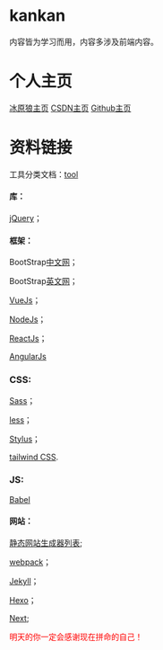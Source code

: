 
# kankan
内容皆为学习而用，内容多涉及前端内容。

# 个人主页
[冰原狼主页](https://kankan.fun/)
[CSDN主页](https://blog.csdn.net/qq_38025939/)
[Github主页](https://github.com/kankanol1)

# 资料链接
工具分类文档：[tool](http://tool.oschina.net/)

#### 库：
[jQuery](http://jquery.com/)；

#### 框架：
BootStrap[中文网](http://www.bootcss.com/)；

BootStrap[英文网](https://getbootstrap.com/)；

[VueJs](https://vuejs.org/)；

[NodeJs](https://www.nodeapp.cn/)；

[ReactJs](https://reactjs.org/)；

[AngularJs](https://angular.io/)

### CSS:
[Sass](https://www.sasscss.com/)；

[less](http://lesscss.cn/)；

[Stylus](http://stylus-lang.com/)；

[tailwind CSS](https://www.tailwindcss.cn/).

### JS:
[Babel](https://www.babeljs.cn/)

#### 网站：
[静态网站生成器列表](https://www.staticgen.com/);

[webpack](https://www.webpackjs.com/)；

[Jekyll](https://jekyllrb.com/)；

[Hexo](https://hexo.io/zh-cn/)；

[Next](https://www.nextjs.cn);


<font color="red">明天的你一定会感谢现在拼命的自己！</font>






